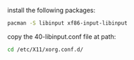 install the following packages:
```sh
pacman -S libinput xf86-input-libinput
```
copy the 40-libinput.conf file at path:

```sh
cd /etc/X11/xorg.conf.d/
```

